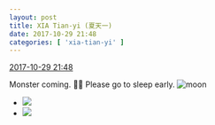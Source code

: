```yaml
---
layout: post
title: XIA Tian-yi (夏天一)
date: 2017-10-29 21:48
categories: [ 'xia-tian-yi' ]
---
```


<div class="weibo-info">
  <a href="http://weibo.com/6286030291/FsEVZhODk">2017-10-29 21:48</a>
</div>

Monster coming. :imp::ghost: Please go to sleep early. ![moon](http://img.t.sinajs.cn/t4/appstyle/expression/ext/normal/b9/moon.gif)

<!-- more -->

<ul class="weibo-pic-list-1">
  <li class="weibo-pic">
    <a href="http://wx4.sinaimg.cn/mw690/006RpxDlgy1fkzgd98eayj30ku0ku0sz.jpg"><img src="//wx4.sinaimg.cn/thumb150/006RpxDlgy1fkzgd98eayj30ku0ku0sz.jpg" /></a>
  </li>
  <li class="weibo-pic">
    <a href="http://wx2.sinaimg.cn/mw690/006RpxDlgy1fkzgd9rw37j30ku0kugmp.jpg"><img src="//wx2.sinaimg.cn/thumb150/006RpxDlgy1fkzgd9rw37j30ku0kugmp.jpg" /></a>
  </li>
</ul>
